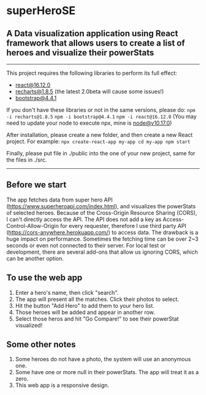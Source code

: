 # superHeroSE
## A Data visualization application using React framework that allows users to create a list of heroes and visualize their powerStats
---

This project requires the following libraries to perform its full effect:
* react@16.12.0
* recharts@1.8.5 (the latest 2.0beta will cause some issues!)
* bootstrap@4.4.1

If you don't have these libraries or not in the same versions, please do:
`npm -i recharts@1.8.5`
`npm -i bootstrap@4.4.1`
`npm -i react@16.12.0`   (You may need to update your node to execute npx, mine is node@v10.17.0)

After installation, please create a new folder, and then create a new React project. For example:
`npx create-react-app my-app
cd my-app
npm start`

Finally, please put file in ./public into the one of your new project, same for the files in ./src.

---

## Before we start
The app fetches data from super hero API (https://www.superheroapi.com/index.html), and visualizes the powerStats of selected heroes.
Because of the Cross-Origin Resource Sharing (CORS), I can't directly access the API.
The API does not add a key as Access-Control-Allow-Origin for every requester, therefore I use third party API (https://cors-anywhere.herokuapp.com/) to access data. The drawback is a huge impact on performance. Sometimes the fetching time can be over 2~3 seconds or even not connected to their server. For local test or development, there are several add-ons that allow us ignoring CORS, which can be another option.

## To use the web app
1. Enter a hero's name, then click "search".
2. The app will present all the matches. Click their photos to select.
3. Hit the button "Add Hero" to add them to your hero list.
4. Those heroes will be added and appear in another row.
5. Select those heros and hit "Go Compare!" to see their powerStat visualized!

## Some other notes
1. Some heroes do not have a photo, the system will use an anonymous one.
2. Some have one or more null in their powerStats. The app will treat it as a zero.
3. This web app is a responsive design. 
